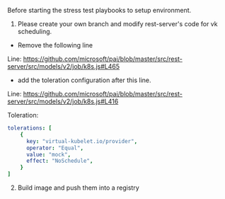 Before starting the stress test playbooks to setup environment.

1. Please create your own branch and modify rest-server's code for vk scheduling.

- Remove the following line

Line: https://github.com/microsoft/pai/blob/master/src/rest-server/src/models/v2/job/k8s.js#L465

- add the toleration configuration after this line.

Line: https://github.com/microsoft/pai/blob/master/src/rest-server/src/models/v2/job/k8s.js#L416

Toleration:
```Yaml
tolerations: [
    {
      key: "virtual-kubelet.io/provider",
      operator: "Equal",
      value: "mock",
      effect: "NoSchedule",
    }
]
```


2. Build image and push them into a registry

